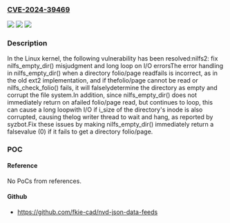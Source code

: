 ### [CVE-2024-39469](https://cve.mitre.org/cgi-bin/cvename.cgi?name=CVE-2024-39469)
![](https://img.shields.io/static/v1?label=Product&message=Linux&color=blue)
![](https://img.shields.io/static/v1?label=Version&message=2ba466d74ed7%3C%20129dcd3e7d03%20&color=brighgreen)
![](https://img.shields.io/static/v1?label=Vulnerability&message=n%2Fa&color=brighgreen)

### Description

In the Linux kernel, the following vulnerability has been resolved:nilfs2: fix nilfs_empty_dir() misjudgment and long loop on I/O errorsThe error handling in nilfs_empty_dir() when a directory folio/page readfails is incorrect, as in the old ext2 implementation, and if thefolio/page cannot be read or nilfs_check_folio() fails, it will falselydetermine the directory as empty and corrupt the file system.In addition, since nilfs_empty_dir() does not immediately return on afailed folio/page read, but continues to loop, this can cause a long loopwith I/O if i_size of the directory's inode is also corrupted, causing thelog writer thread to wait and hang, as reported by syzbot.Fix these issues by making nilfs_empty_dir() immediately return a falsevalue (0) if it fails to get a directory folio/page.

### POC

#### Reference
No PoCs from references.

#### Github
- https://github.com/fkie-cad/nvd-json-data-feeds

